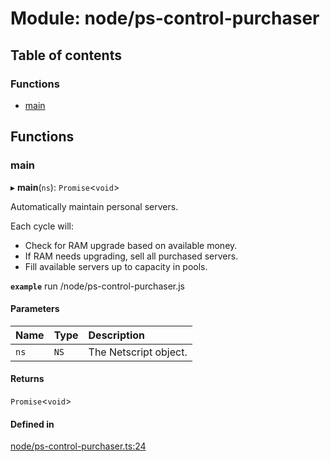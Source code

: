# Module: node/ps-control-purchaser

## Table of contents

### Functions

- [main](../wiki/node.ps-control-purchaser#main)

## Functions

### main

▸ **main**(`ns`): `Promise`<`void`\>

Automatically maintain personal servers.

Each cycle will:
 - Check for RAM upgrade based on available money.
 - If RAM needs upgrading, sell all purchased servers.
 - Fill available servers up to capacity in pools.

**`example`**
run /node/ps-control-purchaser.js

#### Parameters

| Name | Type | Description |
| :------ | :------ | :------ |
| `ns` | `NS` | The Netscript object. |

#### Returns

`Promise`<`void`\>

#### Defined in

[node/ps-control-purchaser.ts:24](https://github.com/vladzaharia/bitburner/blob/89080f7/src/node/ps-control-purchaser.ts#L24)
